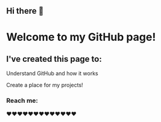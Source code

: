 ## Hi there 👋

<!--
**SaberFlavor/SaberFlavor** is a ✨ _special_ ✨ repository because its `README.md` (this file) appears on your GitHub profile.

Here are some ideas to get you started:

- 🔭 I’m currently working on ...
- 🌱 I’m currently learning ...
- 👯 I’m looking to collaborate on ...
- 🤔 I’m looking for help with ...
- 💬 Ask me about ...
- 📫 How to reach me: ...
- 😄 Pronouns: ...
- ⚡ Fun fact: ...
-->

<h1><b>Welcome to my GitHub page!</b></h1>
<h2> I've created this page to:</h2>
<p> Understand GitHub and how it works </p>
<p> Create a place for my projects! </p>
<h3> Reach me:</h3>
❤❤❤❤❤❤❤❤❤❤❤❤❤
